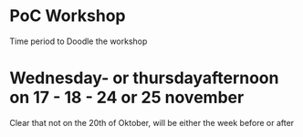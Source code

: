 # PoC Workshop

Time period to Doodle the workshop
# Wednesday- or thursdayafternoon on  17 - 18 - 24 or 25 november


Clear that not on the 20th of Oktober, will be either the week before or after
